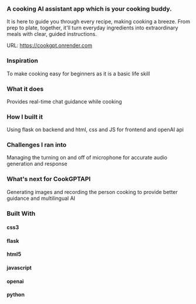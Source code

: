 ### A cooking AI assistant app which is your cooking buddy. 
It is here to guide you through every recipe, making cooking a breeze. From prep to plate, together, it'll turn everyday ingredients into extraordinary meals with clear, guided instructions. 

URL: https://cookgpt.onrender.com

### Inspiration
To make cooking easy for beginners as it is a basic life skill

### What it does
Provides real-time chat guidance while cooking

### How I built it
Using flask on backend and html, css and JS for frontend and openAI api

### Challenges I ran into
Managing the turning on and off of microphone for accurate audio generation and response

### What's next for CookGPTAPI
Generating images and recording the person cooking to provide better guidance and multilingual AI

### Built With
#### css3
#### flask
#### html5
#### javascript
#### openai
#### python
